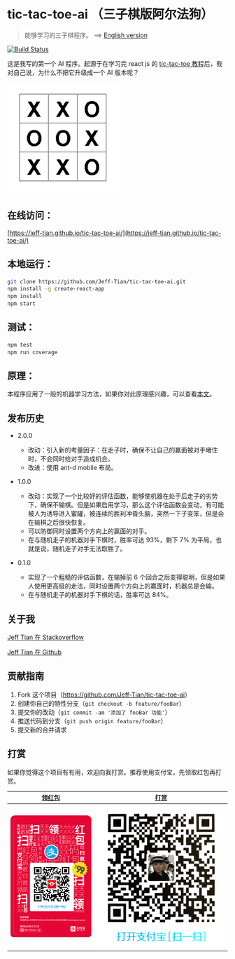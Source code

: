 # tic-tac-toe-ai （三子棋版阿尔法狗）  
> 能够学习的三子棋程序。 ==> [English version](README.en.md)

[![Build Status](https://travis-ci.org/Jeff-Tian/tic-tac-toe-ai.svg?branch=master)](https://travis-ci.org/Jeff-Tian/tic-tac-toe-ai) 

这是我写的第一个 AI 程序。起源于在学习完 react js 的 [tic-tac-toe 教程](https://reactjs.org/tutorial/tutorial.html)后，我对自己说，为什么不把它升级成一个 AI 版本呢？

![截图](public/images/screenshot.png)

## 在线访问：
[https://jeff-tian.github.io/tic-tac-toe-ai/](https://jeff-tian.github.io/tic-tac-toe-ai/)

## 本地运行：
```bash
git clone https://github.com/Jeff-Tian/tic-tac-toe-ai.git
npm install -g create-react-app
npm install
npm start
```

## 测试：
```bash
npm test
npm run coverage
```

## 原理：
本程序应用了一般的机器学习方法，如果你对此原理感兴趣，可以查看[本文](./doc/原理.md)。

## 发布历史

* 2.0.0
    * 改动：引入新的考量因子：在走子时，确保不让自己的赢面被对手堵住时，不会同时给对手造成机会。
    * 改进：使用 ant-d mobile 布局。

* 1.0.0
    * 改动：实现了一个比较好的评估函数，能够使机器在处于后走子的劣势下，确保不输棋。但是如果启用学习，那么这个评估函数会变动，有可能被人为诱导进入蜜罐，被连续的胜利冲昏头脑，突然一下子变笨，但是会在输棋之后很快恢复。
    * 可以防御同时设置两个方向上的赢面的对手。
    * 在与随机走子的机器对手下棋时，胜率可达 93%，剩下 7% 为平局，也就是说，随机走子对手无法取胜了。

* 0.1.0
    * 实现了一个粗糙的评估函数，在输掉前 6 个回合之后变得聪明，但是如果人使用更高级的走法，同时设置两个方向上的赢面时，机器总是会输。
    * 在与随机走子的机器对手下棋的话，胜率可达 84%。
    
## 关于我
[Jeff Tian 在 Stackoverflow](https://stackoverflow.com/users/769900/jeff-tian)

[Jeff Tian 在 Github](https://github.com/Jeff-Tian)

## 贡献指南

1. Fork 这个项目（<https://github.com/Jeff-Tian/tic-tac-toe-ai>）
2. 创建你自己的特性分支（`git checkout -b feature/fooBar`）
3. 提交你的改动（`git commit -am '添加了 fooBar 功能'`）
4. 推送代码到分支（`git push origin feature/fooBar`）
5. 提交新的合并请求

## 打赏
如果你觉得这个项目有有用，欢迎向我打赏。推荐使用支付宝，先领取红包再打赏。

|[领红包](alipayqr://platformapi/startapp?saId=10000007&qrcode=https%3A%2F%2Fjeff-tian.github.io%2Ftic-tac-toe-ai%2Fstatic%2Fmedia%2Falipay-red-package.5cd76bdb.png)|[打赏](alipayqr://platformapi/startapp?saId=10000007&qrcode=https%3A%2F%2Fraw.githubusercontent.com%2FJeff-Tian%2Ftic-tac-toe-ai%2Fmaster%2Fpublic%2Fimages%2Falipay-receive-money.jpg)|
|-----|----|
|![支付宝红包码](./public/images/alipay-red-package.png)|![支付宝收钱码](./public/images/alipay-receive-money.jpg)|
